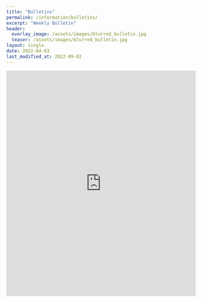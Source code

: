 ```yaml
---
title: "Bulletins"
permalink: /information/bulletins/
excerpt: "Weekly Bulletin"
header:
  overlay_image: /assets/images/blurred_bulletin.jpg
  teaser: /assets/images/blurred_bulletin.jpg
layout: single
date: 2022-04-03
last_modified_at: 2022-09-02
---
```


<!-- Switch to dropbox from Google Drive-->
<iframe src="https://drive.google.com/embeddedfolderview?id=168uqAJvS1aWFGYY3H82BgoglTGn75mRO#list" style="width:100%; height:600px; border:0;"></iframe>
